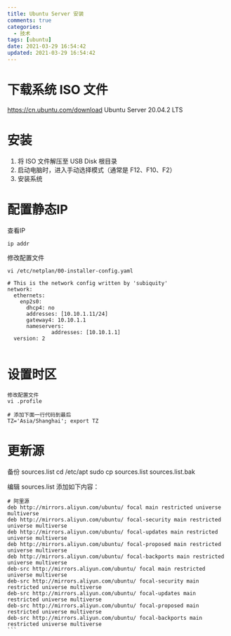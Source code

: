 ```yaml
---
title: Ubuntu Server 安装
comments: true
categories:
  - 技术
tags: [ubuntu]
date: 2021-03-29 16:54:42
updated: 2021-03-29 16:54:42
---
```


# 下载系统 ISO 文件
https://cn.ubuntu.com/download
Ubuntu Server 20.04.2 LTS

# 安装
1. 将 ISO 文件解压至 USB Disk 根目录
2. 启动电脑时，进入手动选择模式（通常是 F12、F10、F2）
3. 安装系统

# 配置静态IP
查看IP
```
ip addr
```

修改配置文件
```
vi /etc/netplan/00-installer-config.yaml

# This is the network config written by 'subiquity'
network:
  ethernets:
    enp2s0:
      dhcp4: no
      addresses: [10.10.1.11/24]
      gateway4: 10.10.1.1
      nameservers:
              addresses: [10.10.1.1]
  version: 2
​
```

# 设置时区
```
修改配置文件
vi .profile
​
# 添加下面一行代码到最后
TZ='Asia/Shanghai'; export TZ
```

# 更新源
备份 sources.list
cd /etc/apt
sudo cp sources.list sources.list.bak

编辑 sources.list
添加如下内容：
```
# 阿里源
deb http://mirrors.aliyun.com/ubuntu/ focal main restricted universe multiverse
deb http://mirrors.aliyun.com/ubuntu/ focal-security main restricted universe multiverse
deb http://mirrors.aliyun.com/ubuntu/ focal-updates main restricted universe multiverse
deb http://mirrors.aliyun.com/ubuntu/ focal-proposed main restricted universe multiverse
deb http://mirrors.aliyun.com/ubuntu/ focal-backports main restricted universe multiverse
deb-src http://mirrors.aliyun.com/ubuntu/ focal main restricted universe multiverse
deb-src http://mirrors.aliyun.com/ubuntu/ focal-security main restricted universe multiverse
deb-src http://mirrors.aliyun.com/ubuntu/ focal-updates main restricted universe multiverse
deb-src http://mirrors.aliyun.com/ubuntu/ focal-proposed main restricted universe multiverse
deb-src http://mirrors.aliyun.com/ubuntu/ focal-backports main restricted universe multiverse
​```

